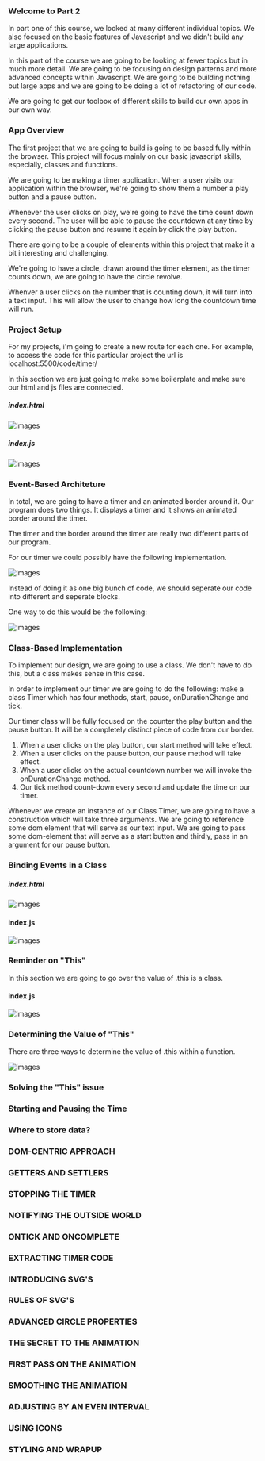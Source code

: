 ### Welcome to Part 2

In part one of this course, we looked at many different individual topics. We also focused on the basic features of Javascript and we didn't build any large applications.

In this part of the course we are going to be looking at fewer topics but in much more detail. We are going to be focusing on design patterns and more advanced concepts within Javascript. We are going to be building nothing but large apps and we are going to be doing a lot of refactoring of our code.

We are going to get our toolbox of different skills to build our own apps in our own way.

### App Overview

The first project that we are going to build is going to be based fully within the browser. This project will focus mainly on our basic javascript skills, especially, classes and functions. 

We are going to be making a timer application. When a user visits our application within the browser, we're going to show them a number a play button and a pause button. 

Whenever the user clicks on play, we're going to have the time count down every second. The user will be able to pause the countdown at any time by clicking the pause button and resume it again by click the play button.

There are going to be a couple of elements within this project that make it a bit interesting and challenging. 

We're going to have a circle, drawn around the timer element, as the timer counts down, we are going to have the circle revolve. 

Whenver a user clicks on the number that is counting down, it will turn into a text input. This will allow the user to change how long the countdown time will run. 

### Project Setup

For my projects, i'm going to create a new route for each one. For example, to access the code for this particular project the url is localhost:5500/code/timer/

In this section we are just going to make some boilerplate and make sure our html and js files are connected. 

##### index.html

![images](/images/section20/indexhtml1.png)

##### index.js 

![images](/images/section20/indexjs1.png)


### Event-Based Architeture 

In total, we are going to have a timer and an animated border around it.
Our program does two things. It displays a timer and it shows an animated border around the timer. 

The timer and the border around the timer are really two different parts of our program. 

For our timer we could possibly have the following implementation. 

![images](/images/section20/timer1.png)

Instead of doing it as one big bunch of code, we should seperate our code into different and seperate blocks. 

One way to do this would be the following: 

![images](/images/section20/possible1.png)


### Class-Based Implementation 

To implement our design, we are going to use a class. We don't have to do this, but a class makes sense in this case. 

In order to implement our timer we are going to do the following: make a class Timer which has four methods, start, pause, onDurationChange and tick. 

Our timer class will be fully focused on the counter the play button and the pause button. It will be a completely distinct piece of code from our border. 

1. When a user clicks on the play button, our start method will take effect.
2. When a user clicks on the pause button, our pause method will take effect.
3. When a user clicks on the actual countdown number we will invoke the onDurationChange method. 
4. Our tick method count-down every second and update the time on our timer.

Whenever we create an instance of our Class Timer, we are going to have a construction which will take three arguments. We are going to reference some dom element that will serve as our text input. We are going to pass some dom-element that will serve as a start button and thirdly, pass in an argument for our pause button. 


### Binding Events in a Class 

##### index.html 

![images](/images/section20/htmlsection201.png)

#### index.js 

![images](/images/section20/jssection201.png)


### Reminder on "This"

In this section we are going to go over the value of .this is a class. 

#### index.js 

![images](/images/section20/whatsthis.png)



### Determining the Value of "This"

There are three ways to determine the value of .this within a function.

![images](/images/section20/thevalueofthis.png)


### Solving the "This" issue





### Starting and Pausing the Time 




### Where to store data? 




### DOM-CENTRIC APPROACH 





### GETTERS AND SETTLERS 





### STOPPING THE TIMER 





### NOTIFYING THE OUTSIDE WORLD 




### ONTICK AND ONCOMPLETE





### EXTRACTING TIMER CODE





### INTRODUCING SVG'S





### RULES OF SVG'S 





### ADVANCED CIRCLE PROPERTIES 





### THE SECRET TO THE ANIMATION





### FIRST PASS ON THE ANIMATION 





### SMOOTHING THE ANIMATION 





### ADJUSTING BY AN EVEN INTERVAL 




### USING ICONS 




### STYLING AND WRAPUP 


